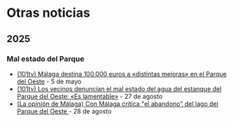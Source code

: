 # Otras noticias

## 2025

### Mal estado del Parque

- [(101tv) Málaga destina 100.000 euros a «distintas mejoras» en el Parque del Oeste](https://www.101tv.es/malaga-destina-100000-euros-distintas-mejoras-parque-oeste/) - 5 de mayo
- [(101tv) Los vecinos denuncian el mal estado del agua del estanque del Parque del Oeste: «Es lamentable»](https://www.101tv.es/vecinos-denuncian-mal-estado-agua-estanque-parque-oeste-lamentable/) - 27 de agosto
- [(La opinión de Málaga) Con Málaga critica "el abandono" del lago del Parque del Oeste
](https://www.laopiniondemalaga.es/malaga/2025/08/28/con-malaga-critica-abandono-parque-oeste-121029092.html) - 28 de agosto
